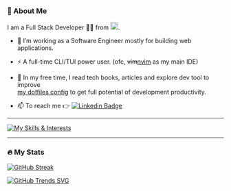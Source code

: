 ### :space_invader: About Me

I am a Full Stack Developer :man_technologist: from <img src="https://em-content.zobj.net/source/toss-face/381/flag-thailand_1f1f9-1f1ed.png" width="18"/>.

- :telescope: I’m working as a Software Engineer mostly for building web applications.

- :zap: A full-time CLI/TUI power user. (ofc, ~~vim~~[nvim](https://github.com/phurinutwara/nvim) as my main IDE)

- :seedling: In my free time, I read tech books, articles and explore dev tool to improve<br/>
  [my dotfiles config](https://github.com/phurinutwara/dotfiles) to get full potential of development productivity.

- :mailbox: To reach me :point_right: [![Linkedin Badge](https://img.shields.io/badge/-phurninutw-blue?style=flat&logo=Linkedin&logoColor=white)](https://www.linkedin.com/in/phurinutw/)

---

[![My Skills & Interests](https://skillicons.dev/icons?i=apollo,bash,docker,git,go,gcp,graphql,kafka,lua,mysql,neovim,nodejs,postgres,react,regex,js,html,css&perline=9)](https://skillicons.dev)

---

### :fire: My Stats

[![GitHub Streak](http://github-readme-streak-stats.herokuapp.com?user=phurinutwara&theme=dark&background=000000)](https://git.io/streak-stats)

[![GitHub Trends SVG](https://api.githubtrends.io/user/svg/phurinutwara/langs?time_range=all_time&include_private=true&compact=true&use_percent=true&loc_metric=changed)](https://githubtrends.io)

<!-- --- -->
<!---->
<!-- ### :sparkling_heart: My workspace : -->

<!--
**phurinutwara/phurinutwara** is a ✨ _special_ ✨ repository because its `README.md` (this file) appears on your GitHub profile.

Here are some ideas to get you started:

- 🔭 I’m currently working on ...
- 🌱 I’m currently learning ...
- 👯 I’m looking to collaborate on ...
- 🤔 I’m looking for help with ...
- 💬 Ask me about ...
- 📫 How to reach me: ...
- 😄 Pronouns: ...
- ⚡ Fun fact: ...
-->
